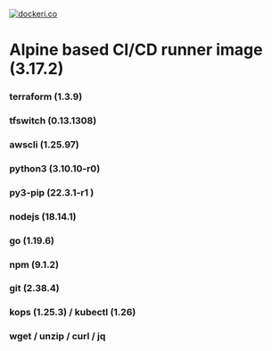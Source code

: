 [![dockeri.co](https://dockeri.co/image/globalinfra/runner)](https://hub.docker.com/r/globalinfra/runner)

# Alpine based CI/CD runner image (3.17.2)

### terraform (1.3.9)  
### tfswitch (0.13.1308)
### awscli (1.25.97)
### python3 (3.10.10-r0)
### py3-pip (22.3.1-r1 )
### nodejs (18.14.1)
### go (1.19.6)
### npm (9.1.2)
### git (2.38.4)
### kops (1.25.3) / kubectl (1.26)
### wget / unzip / curl / jq